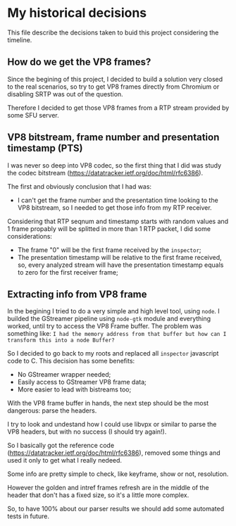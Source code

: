 # My historical decisions

This file describe the decisions taken to buid this project considering the timeline.

## How do we get the VP8 frames?

Since the begining of this project, I decided to build a solution very closed to the real scenarios, so try to get VP8 frames directly from Chromium or disabling SRTP was out of the question.

Therefore I decided to get those VP8 frames from a RTP stream provided by some SFU server. 


## VP8 bitstream, frame number and presentation timestamp (PTS)

I was never so deep into VP8 codec, so the first thing that I did was study the codec bitstream (https://datatracker.ietf.org/doc/html/rfc6386).

The first and obviously conclusion that I had was: 
  - I can't get the frame number and the presentation time looking to the VP8 bitstream, so I needed to get those info from my RTP receiver.


Considering that RTP seqnum and timestamp starts with random values and 1 frame propably will be splitted in more than 1 RTP packet, I did some considerations:
  - The frame "0" will be the first frame received by the `inspector`;
  - The presentation timestamp will be relative to the first frame received, so, every analyzed stream will have the presentation timestamp equals to zero for the first receiver frame;


## Extracting info from VP8 frame

In the begining I tried to do a very simple and high level tool, using `node`. 
I builded the GStreamer pipeline using `node-gtk` module and everything worked, until try to access the VP8 Frame buffer. 
The problem was something like: `I had the memory address from that buffer but how can I transform this into a node Buffer?`

So I decided to go back to my roots and replaced all `inspector` javascript code to C. This decision has some benefits:
  - No GStreamer wrapper needed;
  - Easily access to GStreamer VP8 frame data;
  - More easier to lead with bistreams too;


With the VP8 frame buffer in hands, the next step should be the most dangerous: parse the headers.

I try to look and undestand how I could use libvpx or similar to parse the VP8 headers, but with no success (I should try again!).

So I basically got the reference code (https://datatracker.ietf.org/doc/html/rfc6386), removed some things and used it only to get what I really nedeed.

Some info are pretty simple to check, like keyframe, show or not, resolution. 

However the golden and intref frames refresh are in the middle of the header that don't has a fixed size, so it's a little more complex.

So, to have 100% about our parser results we should add some automated tests in future.

